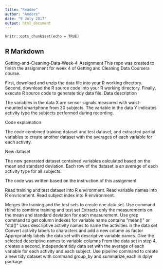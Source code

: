 ```yaml
---
title: "Readme"
author: "Anders"
date: "9 July 2017"
output: html_document
---
```


```{r setup, include=FALSE}
knitr::opts_chunk$set(echo = TRUE)
```

## R Markdown

Getting-and-Cleaning-Data-Week-4-Assignment
This repo was created to finish the assignment for week 4 of Getting and Cleaning Data Coursera course.

First, download and unzip the data file into your R working directory.
Second, download the R source code into your R working directory.
Finally, execute R source code to generate tidy data file.
Data description

The variables in the data X are sensor signals measured with waist-mounted smartphone from 30 subjects. The variable in the data Y indicates activity type the subjects performed during recording.

Code explaination

The code combined training dataset and test dataset, and extracted partial variables to create another dataset with the averages of each variable for each activity.

New dataset

The new generated dataset contained variables calculated based on the mean and standard deviation. Each row of the dataset is an average of each activity type for all subjects.

The code was written based on the instruction of this assignment

Read training and test dataset into R environment. Read variable names into R envrionment. Read subject index into R environment.

Merges the training and the test sets to create one data set. Use command rbind to combine training and test set
Extracts only the measurements on the mean and standard deviation for each measurement. Use grep command to get column indexes for variable name contains "mean()" or "std()"
Uses descriptive activity names to name the activities in the data set Convert activity labels to characters and add a new column as factor
Appropriately labels the data set with descriptive variable names. Give the selected descriptive names to variable columns
From the data set in step 4, creates a second, independent tidy data set with the average of each variable for each activity and each subject. Use pipeline command to create a new tidy dataset with command group_by and summarize_each in dplyr package
